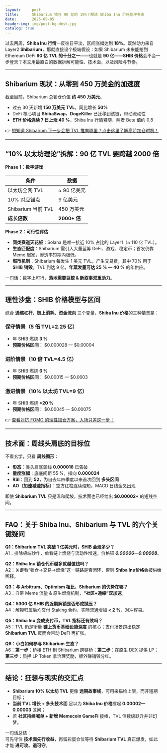 ```yaml
---
layout:     post
title:      Shibarium 锁仓 90 亿的 10%？解读 Shiba Inu 价格能冲多高
date:       2025-09-05
header-img: img/post-bg-desk.jpg
catalog: true
---
```


过去两周，**Shiba Inu 行情**一反往日平淡，区间涨幅达到 **18%**。既然动力来自 Layer2 **Shibarium**，那就直接设个极端假设：如果 Shibarium 未来能抢到 Ethereum DeFi **90 亿 TVL 的十分之一**——也就是 **90 亿**——**SHIB 价格**会不会一步登天？本文用最直白的数据拆解可能性、技术面，以及风险与节奏。

---

## Shibarium 现状：从零到 450 万美金的加速度

截至目前，Shibarium 总锁仓价值 **约 450 万美元**。  

- 过去 30 天新增 **150 万美元 TVL**，同比增长 **50%**  
- DeFi 核心项目 **ShibaSwap、DogeKiller** 已迁移到该链，带动流动性  
- **ETH 价格连续 7 日上涨 40 %**，Shiba Inu 行情紧随，两者 Beta 值约 0.8  

👉 [想知道 Shibarium 下一步会把 TVL 推向哪里？点击这里了解高阶加仓时机！](https://okxdog.com/)

---

## “10% 以太坊理论”拆解：90 亿 TVL 要跨越 2000 倍

**Phase 1：数字游戏**

| 条件 | 数据 |
|---|---|
| 以太坊全网 TVL | ≈ 90 亿美元 |
| 10% 对应锚点 | 9 亿美元 |
| Shibarium 当前 TVL | 450 万美元 |
| **成长倍数** | **2000+ 倍** |

**Phase 2：可行性评估**

- **同类赛道天花板**：Solana 是唯一接近 10% 占比的 Layer1（≈ 110 亿 TVL）。  
- **生态匹配度**：Shibarium 需引入大量蓝筹 DeFi、游戏、稳定币；首发仍靠 Meme 起家，渗透率短期内极低。  
- **燃币机制**：Shibarium 每发生 1 美元 TVL，产生交易费，其中 70% 用于 **SHIB 销毁**。TVL 到达 9 亿，**年蒸发量可达 25 % — 40 %** 的年供应。  

一句话：数字上可行，**落地需要巨鲸 & 新叙事双重助力**。

---

## 理性沙盘：SHIB 价格模型与区间

综合 **通缩杠杆、链上消耗、资金流向** 三个变量，**Shiba Inu 价格**的三种情景是：

### 保守情景（5 倍 TVL=2.25 亿）
- 年 SHIB 燃烧 **3 %**  
- **预期价格区间：** $0.000028 — $0.00004  

### 进阶情景（10 倍 TVL=4.5 亿）
- 年 SHIB 燃烧 **6 %**  
- **预期价格区间：** $0.00015 — $0.0003  

### 激进情景（10% 以太坊 TVL=9 亿）
- 年 SHIB 燃烧 **>20 %**  
- **预期价格区间：** $0.00045 — $0.00075  

👉 [查看对抗 FOMO 的理性加仓方案，入场只差这一步！](https://okxdog.com/)

---

## 技术面：周线头肩底的目标位

不看玄学，只看 **周线图形**：

- **形态**：类头肩底颈线 **0.000016** 已告破  
- **量度涨幅**：底底间距 55 %，指向 **0.000024**  
- **RSI**：回到 **52**，为自去年四季度以来首次回到 **多头区间**  
- **AO（加速减速指标）**：空方红柱连续缩短，MACD 日线金叉出现  

即使 **Shibarium TVL** 只是温和爬坡，技术面也已经给出 **$0.00002+** 的短线空间。

---

## FAQ：关于 Shiba Inu、Shibarium 与 TVL 的六个关键疑问

**Q1：Shibarium TVL 突破 1 亿美元时，SHIB 会涨多少？**  
A1：排除极端炒作，单看链上燃烧与流动性增速，价格锚 ***$0.00006—$0.00008***。

**Q2：Shiba Inu 锁仓代币越多就越值钱吗？**  
A2：关键看“锁仓→交易→燃烧”这一链路是否闭环，否则 **Shiba Inu价格**会被供给稀释。

**Q3：与 Arbitrum、Optimism 相比，Shibarium 的优势在哪？**  
A3：自带 Meme 流量 & 原生燃烧机制，**“社区+通缩”双加速**。

**Q4：5300 亿 SHIB 的近期解锁是否形成抛压？**  
A4：解锁归属后均交付 Staking 合约，实际流通增加 **< 2 %**，对冲容易。

**Q5：Shiba Inu 变成支付币，TVL 指标还有效吗？**  
A5：TVL 仍是衡量 **链上货币基础设施深度** 的核心；支付场景跑出稳定 **Shibarium TVL** 反而会带动 DeFi 再扩张。

**Q6：小白如何参与 Shibarium 生态？**  
A6：**第一步**：桥接 ETH 到 Shibarium 跨链桥；**第二步**：在原生 DEX 提供 LP；**第三步**：质押 LP Token 拿治理奖励，额外赚销毁分红。

---

## 结论：狂想与现实的交汇点

- **Shibarium 10% 以太坊 TVL** 更像 **远期故事线**，可用来描绘上限，而非短期目标；  
- **当前 TVL 增长 + 多头技术面** 足以为 **Shiba Inu 价格**撑起 **0.00002—0.00003** 区间；  
- 若 **社区持续喊单 + 新增 Memecoin GameFi** 接棒，TVL 倍数级跃升并非幻梦。

一句话总结：  
可先守住 **技术面先行收益**，再留彩蛋仓位等待 **Shibarium TVL** 真正爆发，如此才能 **进可攻、退可守**。